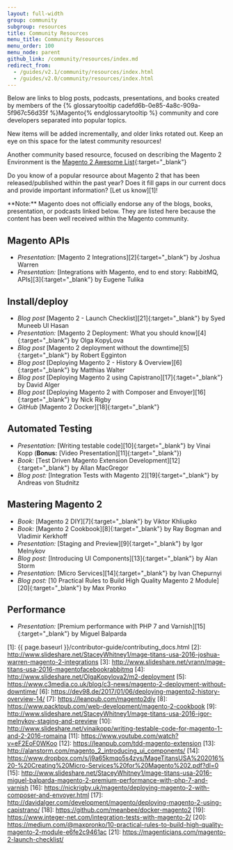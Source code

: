 ```yaml
---
layout: full-width
group: community
subgroup: resources
title: Community Resources
menu_title: Community Resources
menu_order: 100
menu_node: parent
github_link: /community/resources/index.md
redirect_from: 
  - /guides/v2.1/community/resources/index.html
  - /guides/v2.0/community/resources/index.html
---
```


Below are links to blog posts, podcasts, presentations, and books created by members of the {% glossarytooltip cadefd6b-0e85-4a8c-909a-5f967c56d35f %}Magento{% endglossarytooltip %} community and core developers separated into popular topics.

New items will be added incrementally, and older links rotated out. Keep an eye on this space for the latest community resources!

Another community based resource, focused on describing the Magento 2 Environment is the [Magento 2 Awesome List][0]{:target="_blank"}

Do you know of a popular resource about Magento 2 that has been released/published within the past year?
Does it fill gaps in our current docs and provide important information?
[Let us know][1]!

<div class="bs-callout bs-callout-info" markdown="1">
**Note:** Magento does not officially endorse any of the blogs, books, presentation, or podcasts linked below.
They are listed here because the content has been well received within the Magento community.
</div>

## Magento APIs

* *Presentation:* [Magento 2 Integrations][2]{:target="_blank"} by Joshua Warren
* *Presentation:* [Integrations with Magento, end to end story: RabbitMQ, APIs][3]{:target="_blank"} by Eugene Tulika

## Install/deploy

* *Blog post* [Magento 2 - Launch Checklist][21]{:target="_blank"} by Syed Muneeb Ul Hasan 
* *Presentation:* [Magento 2 Deployment: What you should know][4]{:target="_blank"} by Olga KopyLova
* *Blog post* [Magento 2 deployment without the downtime][5]{:target="_blank"} by Robert Egginton
* *Blog post* [Deploying Magento 2 - History & Overview][6]{:target="_blank"} by Matthias Walter
* *Blog post* [Deploying Magento 2 using Capistrano][17]{:taget="_blank"} by David Alger
* *Blog post* [Deploying Magento 2 with Composer and Envoyer][16]{:target="_blank"} by Nick Rigby
* *GitHub* [Magento 2 Docker][18]{:target="_blank"}

## Automated Testing
* *Presentation:* [Writing testable code][10]{:target="_blank"} by Vinai Kopp (**Bonus:** [Video Presentation][11]{:target="_blank"})
* *Book:* [Test Driven Magento Extension Development][12]{:target="_blank"} by Allan MacGregor
* *Blog post:* [Integration Tests with Magento 2][19]{:target="_blank"} by Andreas von Studnitz

## Mastering Magento 2

* *Book:* [Magento 2 DIY][7]{:target="_blank"} by Viktor Khliupko
* *Book:* [Magento 2 Cookbook][8]{:target="_blank"} by Ray Bogman and Vladimir Kerkhoff
* *Presentation:* [Staging and Preview][9]{:target="_blank"} by Igor Melnykov
* *Blog post:* [Introducing UI Components][13]{:target="_blank"} by Alan Storm
* *Presentation:* [Micro Services][14]{:target="_blank"} by Ivan Chepurnyi
* *Blog post:* [10 Practical Rules to Build High Quality Magento 2 Module][20]{:target="_blank"} by Max Pronko

## Performance

*  *Presentation:* [Premium performance with PHP 7 and Varnish][15]{:target="_blank"} by Miguel Balparda 

[0]: https://github.com/DavidLambauer/awesome-magento2 
[1]: {{ page.baseurl }}/contributor-guide/contributing_docs.html
[2]: http://www.slideshare.net/StaceyWhitney1/mage-titans-usa-2016-joshua-warren-magento-2-integrations
[3]: http://www.slideshare.net/vrann/mage-titans-usa-2016-magentofacebookrabbitmq
[4]: http://www.slideshare.net/OlgaKopylova2/m2-deployment
[5]: https://www.c3media.co.uk/blog/c3-news/magento-2-deployment-without-downtime/
[6]: https://dev98.de/2017/01/06/deploying-magento2-history-overview-14/
[7]: https://leanpub.com/magento2diy
[8]: https://www.packtpub.com/web-development/magento-2-cookbook
[9]: http://www.slideshare.net/StaceyWhitney1/mage-titans-usa-2016-igor-melnykov-staging-and-preview
[10]: http://www.slideshare.net/vinaikopp/writing-testable-code-for-magento-1-and-2-2016-romaina
[11]: https://www.youtube.com/watch?v=eF2EoF0WKoo
[12]: https://leanpub.com/tdd-magento-extension
[13]: http://alanstorm.com/magento_2_introducing_ui_components/
[14]: https://www.dropbox.com/s/j9a65kmqo5s4zys/MageTitansUSA%202016%20-%20Creating%20Micro-Services%20for%20Magento%202.pdf?dl=0
[15]: http://www.slideshare.net/StaceyWhitney1/mage-titans-usa-2016-miguel-balparda-magento-2-premium-performance-with-php-7-and-varnish
[16]: https://nickrigby.uk/magento/deploying-magento-2-with-composer-and-envoyer.html
[17]: http://davidalger.com/development/magento/deploying-magento-2-using-capistrano/
[18]: https://github.com/meanbee/docker-magento2
[19]: https://www.integer-net.com/integration-tests-with-magento-2/
[20]: https://medium.com/@maxpronko/10-practical-rules-to-build-high-quality-magento-2-module-e6fe2c9461ac
[21]: https://magenticians.com/magento-2-launch-checklist/
